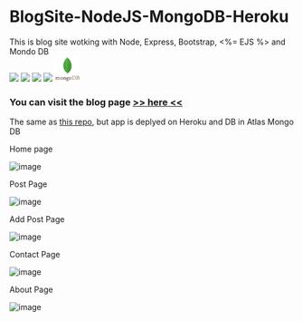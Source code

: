 # BlogSite-NodeJS-MongoDB-Heroku

This is blog site wotking with Node, Express, Bootstrap, <%= EJS %> and Mondo DB <br>
<img src='https://cdn.freebiesupply.com/logos/large/2x/nodejs-1-logo-svg-vector.svg' height=30px>
<img src='https://www.moesif.com/blog/images/posts/2022-12-15-Top-5-NodeJs-REST-API-Frameworks/Expressjs.png' height=40px>
<img src='https://getbootstrap.com/docs/5.3/assets/brand/bootstrap-logo.svg' height=30px>
<img src='https://process.filestackapi.com/cache=expiry:max/resize=width:700/TyzZKw86QzSElYK6bfXK' height=50px>
<img src="https://raw.githubusercontent.com/devicons/devicon/master/icons/mongodb/mongodb-original-wordmark.svg" alt="mongodb" width="45" height="45"/>

<h3 align="left">You can visit the blog page <a href='https://blooming-hamlet-63278.herokuapp.com/'> >> here << </a></h3

The same as <a href='https://github.com/VelkovIv/BlogSite-Node-Local-DB'> this repo</a>, but app is deplyed on Heroku and DB in Atlas Mongo DB <br>


Home page

![image](https://github.com/VelkovIv/BlogSite-node/assets/114020789/3992b99c-04e0-436d-a48b-0e6f7082f26e)

Post Page

![image](https://github.com/VelkovIv/BlogSite-node/assets/114020789/092a9293-01ce-4db3-acaf-e2f7a247dbc0)

Add Post Page

![image](https://github.com/VelkovIv/BlogSite-node/assets/114020789/eb291a82-863f-42be-8b52-80dd933ab12c)

Contact Page

![image](https://github.com/VelkovIv/BlogSite-node/assets/114020789/ace3c2da-560b-4294-912a-5567868d5908)

About Page

![image](https://github.com/VelkovIv/BlogSite-node/assets/114020789/5c1cfa38-f6b3-472b-ab38-dfd657965b1e)
